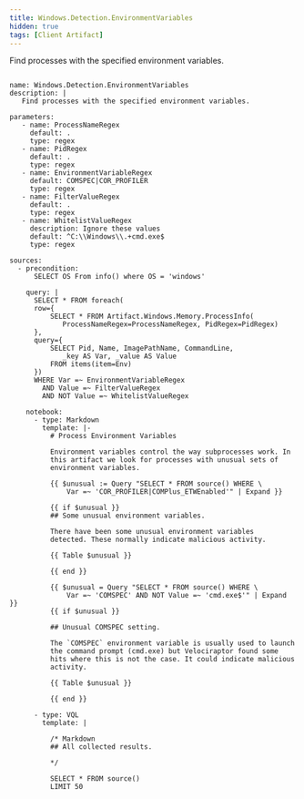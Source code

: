 ```yaml
---
title: Windows.Detection.EnvironmentVariables
hidden: true
tags: [Client Artifact]
---
```


Find processes with the specified environment variables.


<pre><code class="language-yaml">
name: Windows.Detection.EnvironmentVariables
description: |
   Find processes with the specified environment variables.

parameters:
   - name: ProcessNameRegex
     default: .
     type: regex
   - name: PidRegex
     default: .
     type: regex
   - name: EnvironmentVariableRegex
     default: COMSPEC|COR_PROFILER
     type: regex
   - name: FilterValueRegex
     default: .
     type: regex
   - name: WhitelistValueRegex
     description: Ignore these values
     default: ^C:\\Windows\\.+cmd.exe$
     type: regex

sources:
  - precondition:
      SELECT OS From info() where OS = 'windows'

    query: |
      SELECT * FROM foreach(
      row={
          SELECT * FROM Artifact.Windows.Memory.ProcessInfo(
             ProcessNameRegex=ProcessNameRegex, PidRegex=PidRegex)
      },
      query={
          SELECT Pid, Name, ImagePathName, CommandLine,
             _key AS Var, _value AS Value
          FROM items(item=Env)
      })
      WHERE Var =~ EnvironmentVariableRegex
        AND Value =~ FilterValueRegex
        AND NOT Value =~ WhitelistValueRegex

    notebook:
      - type: Markdown
        template: |-
          # Process Environment Variables

          Environment variables control the way subprocesses work. In
          this artifact we look for processes with unusual sets of
          environment variables.

          {{ $unusual := Query "SELECT * FROM source() WHERE \
              Var =~ 'COR_PROFILER|COMPlus_ETWEnabled'" | Expand }}

          {{ if $unusual }}
          ## Some unusual environment variables.

          There have been some unusual environment variables
          detected. These normally indicate malicious activity.

          {{ Table $unusual }}

          {{ end }}

          {{ $unusual = Query "SELECT * FROM source() WHERE \
              Var =~ 'COMSPEC' AND NOT Value =~ 'cmd.exe$'" | Expand }}
          {{ if $unusual }}

          ## Unusual COMSPEC setting.

          The `COMSPEC` environment variable is usually used to launch
          the command prompt (cmd.exe) but Velociraptor found some
          hits where this is not the case. It could indicate malicious
          activity.

          {{ Table $unusual }}

          {{ end }}

      - type: VQL
        template: |

          /* Markdown
          ## All collected results.

          */

          SELECT * FROM source()
          LIMIT 50

</code></pre>

